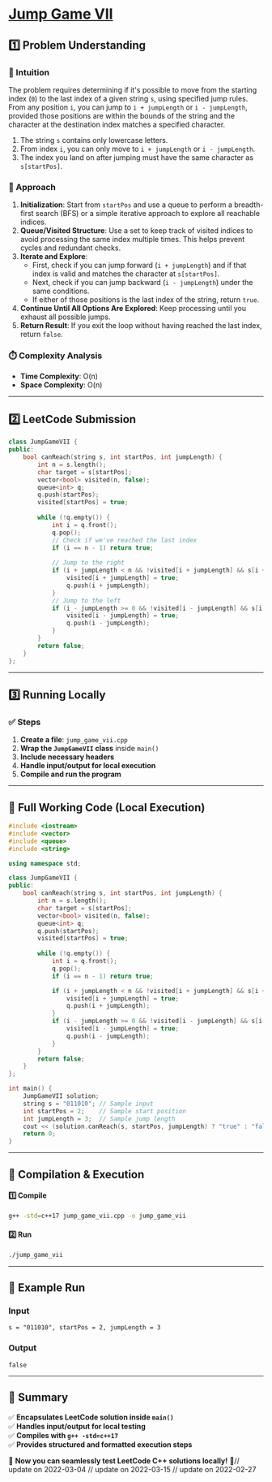 # **[Jump Game VII](https://leetcode.com/problems/jump-game-vii/description/)**  

## **1️⃣ Problem Understanding**  
### **📌 Intuition**  
The problem requires determining if it's possible to move from the starting index (`0`) to the last index of a given string `s`, using specified jump rules. From any position `i`, you can jump to `i + jumpLength` or `i - jumpLength`, provided those positions are within the bounds of the string and the character at the destination index matches a specified character.

1. The string `s` contains only lowercase letters.
2. From index `i`, you can only move to `i + jumpLength` or `i - jumpLength`.
3. The index you land on after jumping must have the same character as `s[startPos]`.

### **🚀 Approach**  
1. **Initialization**: Start from `startPos` and use a queue to perform a breadth-first search (BFS) or a simple iterative approach to explore all reachable indices.
2. **Queue/Visited Structure**: Use a set to keep track of visited indices to avoid processing the same index multiple times. This helps prevent cycles and redundant checks.
3. **Iterate and Explore**:
   - First, check if you can jump forward (`i + jumpLength`) and if that index is valid and matches the character at `s[startPos]`.
   - Next, check if you can jump backward (`i - jumpLength`) under the same conditions.
   - If either of those positions is the last index of the string, return `true`.
4. **Continue Until All Options Are Explored**: Keep processing until you exhaust all possible jumps.
5. **Return Result**: If you exit the loop without having reached the last index, return `false`.

### **⏱️ Complexity Analysis**  
- **Time Complexity**: O(n)  
- **Space Complexity**: O(n)  

---  

## **2️⃣ LeetCode Submission**  
```cpp
class JumpGameVII {
public:
    bool canReach(string s, int startPos, int jumpLength) {
        int n = s.length();
        char target = s[startPos];
        vector<bool> visited(n, false);
        queue<int> q;
        q.push(startPos);
        visited[startPos] = true;
        
        while (!q.empty()) {
            int i = q.front();
            q.pop();
            // Check if we've reached the last index
            if (i == n - 1) return true;
            
            // Jump to the right
            if (i + jumpLength < n && !visited[i + jumpLength] && s[i + jumpLength] == target) {
                visited[i + jumpLength] = true;
                q.push(i + jumpLength);
            }
            // Jump to the left
            if (i - jumpLength >= 0 && !visited[i - jumpLength] && s[i - jumpLength] == target) {
                visited[i - jumpLength] = true;
                q.push(i - jumpLength);
            }
        }
        return false;
    }
};
```  

---  

## **3️⃣ Running Locally**  
### **✅ Steps**  
1. **Create a file**: `jump_game_vii.cpp`  
2. **Wrap the `JumpGameVII` class** inside `main()`  
3. **Include necessary headers**  
4. **Handle input/output for local execution**  
5. **Compile and run the program**  

---  

## **📝 Full Working Code (Local Execution)**  
```cpp
#include <iostream>
#include <vector>
#include <queue>
#include <string>

using namespace std;

class JumpGameVII {
public:
    bool canReach(string s, int startPos, int jumpLength) {
        int n = s.length();
        char target = s[startPos];
        vector<bool> visited(n, false);
        queue<int> q;
        q.push(startPos);
        visited[startPos] = true;
        
        while (!q.empty()) {
            int i = q.front();
            q.pop();
            if (i == n - 1) return true;

            if (i + jumpLength < n && !visited[i + jumpLength] && s[i + jumpLength] == target) {
                visited[i + jumpLength] = true;
                q.push(i + jumpLength);
            }
            if (i - jumpLength >= 0 && !visited[i - jumpLength] && s[i - jumpLength] == target) {
                visited[i - jumpLength] = true;
                q.push(i - jumpLength);
            }
        }
        return false;
    }
};

int main() {
    JumpGameVII solution;
    string s = "011010"; // Sample input
    int startPos = 2;    // Sample start position
    int jumpLength = 3;  // Sample jump length
    cout << (solution.canReach(s, startPos, jumpLength) ? "true" : "false") << endl;
    return 0;
}
```  

---  

## **🔧 Compilation & Execution**  
#### **1️⃣ Compile**  
```bash
g++ -std=c++17 jump_game_vii.cpp -o jump_game_vii
```  

#### **2️⃣ Run**  
```bash
./jump_game_vii
```  

---  

## **🎯 Example Run**  
### **Input**  
```
s = "011010", startPos = 2, jumpLength = 3
```  
### **Output**  
```
false
```  

---  

## **📌 Summary**  
✅ **Encapsulates LeetCode solution inside `main()`**  
✅ **Handles input/output for local testing**  
✅ **Compiles with `g++ -std=c++17`**  
✅ **Provides structured and formatted execution steps**  

🚀 **Now you can seamlessly test LeetCode C++ solutions locally!** 🚀// update on 2022-03-04
// update on 2022-03-15
// update on 2022-02-27
